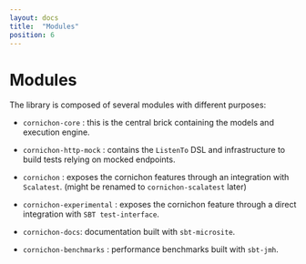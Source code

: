 ```yaml
---
layout: docs
title:  "Modules"
position: 6
---
```


# Modules

The library is composed of several modules with different purposes:

- ```cornichon-core``` : this is the central brick containing the models and execution engine.

- ```cornichon-http-mock``` : contains the ```ListenTo``` DSL and infrastructure to build tests relying on mocked endpoints.

- ```cornichon``` : exposes the cornichon features through an integration with ```Scalatest```. (might be renamed to ```cornichon-scalatest``` later)

- ```cornichon-experimental``` : exposes the cornichon feature through a direct integration with ```SBT test-interface```.

- ```cornichon-docs```: documentation built with ```sbt-microsite```.

- ```cornichon-benchmarks``` : performance benchmarks built with ```sbt-jmh```.
